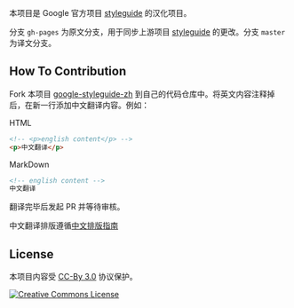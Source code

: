 本项目是 Google 官方项目 [styleguide][styleguide] 的汉化项目。

分支 `gh-pages` 为原文分支，用于同步上游项目 [styleguide][styleguide] 的更改。分支 `master` 为译文分支。

## How To Contribution

Fork 本项目 [google-styleguide-zh][zh] 到自己的代码仓库中。将英文内容注释掉后，在新一行添加中文翻译内容。例如：

HTML
``` HTML
<!-- <p>english content</p> -->
<p>中文翻译</p>
```

MarkDown
``` MarkDown
<!-- english content -->
中文翻译
```

翻译完毕后发起 PR 并等待审核。

中文翻译排版遵循[中文排版指南](https://github.com/sparanoid/chinese-copywriting-guidelines)

## License

本项目内容受 [CC-By 3.0][CCL] 协议保护。

<a rel="license" href="https://creativecommons.org/licenses/by/3.0/"><img alt="Creative Commons License" style="border-width:0" src="https://i.creativecommons.org/l/by/3.0/88x31.png" /></a>

[styleguide]: https://github.com/google/styleguide
[zh]: https://github.com/LazyWolfLin/google-styleguide-zh
[CCL]: https://creativecommons.org/licenses/by/3.0/